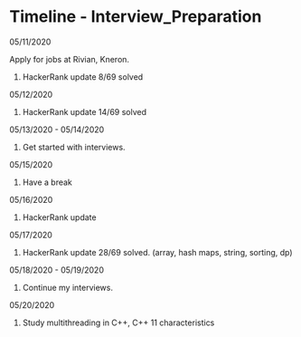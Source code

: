 # Timeline - Interview_Preparation
05/11/2020

Apply for jobs at Rivian, Kneron.

1) HackerRank update 8/69 solved

05/12/2020

1) HackerRank update 14/69 solved

05/13/2020 - 05/14/2020

1) Get started with interviews. 

05/15/2020

1) Have a break

05/16/2020

1) HackerRank update 

05/17/2020

1) HackerRank update 28/69 solved. (array, hash maps, string, sorting, dp)

05/18/2020 - 05/19/2020

1) Continue my interviews.

05/20/2020

1) Study multithreading in C++, C++ 11 characteristics